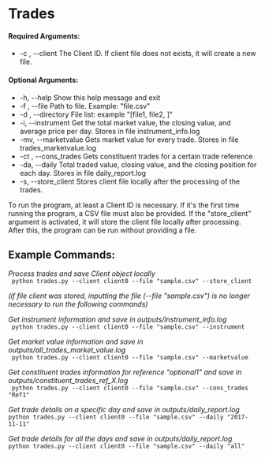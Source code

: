 # Trades


#### Required Arguments:
  - -c , --client         The Client ID. If client file does not exists, it will create a new file.
  
#### Optional Arguments:
  - -h, --help            Show this help message and exit
  - -f , --file           Path to file. Example: "file.csv"
  - -d , --directory      File list: example "[file1, file2, ]"
  - -i, --instrument      Get the total market value, the closing value, and average price per day. Stores in file instrument_info.log
  - -mv, --marketvalue    Gets market value for every trade. Stores in file trades_marketvalue.log
  - -ct , --cons_trades   Gets constituent trades for a certain trade reference
  - -da, --daily          Total traded value, closing value, and the closing position for each day. Stores in file daily_report.log
  - -s, --store_client    Stores client file locally after the processing of the trades.


To run the program, at least a Client ID is necessary. If it's the first time running the program, a CSV file must also be provided. If the "store_client" argument is activated, it will store the client file locally after processing. After this, the program can be run without providing a file.

## Example Commands:
*Process trades and save Client object locally* <br />
``` python trades.py --client client0 --file "sample.csv" --store_client```

*(if file client was stored, inputting the file (--file "sample.csv") is no longer necessary to run the following commands)*
  
*Get instrument information and save in outputs/instrument_info.log* <br />
``` python trades.py --client client0 --file "sample.csv" --instrument```
    
*Get market value information and save in outputs/all_trades_market_value.log* <br />
``` python trades.py --client client0 --file "sample.csv" --marketvalue```
    
*Get constituent trades information for reference "optional1" and save in outputs/constituent_trades_ref_X.log* <br />
``` python trades.py --client client0 --file "sample.csv" --cons_trades "Ref1"```
    
*Get trade details on a specific day and save in outputs/daily_report.log* <br />
```python trades.py --client client0 --file "sample.csv" --daily "2017-11-11"```
 
*Get trade details for all the days and save in outputs/daily_report.log* <br />
```python trades.py --client client0 --file "sample.csv" --daily "all"```

